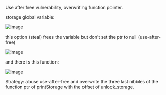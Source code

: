 Use after free vulnerability, overwriting function pointer.

storage global variable:

![image](https://github.com/txhaka/ctf-directo/assets/154754392/a312e9c1-ed7a-4f63-b379-d747b0fd97ee)

this option (steal) frees the variable but don't set the ptr to null (use-after-free)

![image](https://github.com/txhaka/ctf-directo/assets/154754392/d071a004-d0d4-4695-b627-9d86058b20df)

and there is this function:

![image](https://github.com/txhaka/ctf-directo/assets/154754392/c38bec5c-2d07-443a-9925-10b1e62fef75)

Strategy: abuse use-after-free and overwrite the three last nibbles of the function ptr of printStorage with the offset of unlock_storage.
